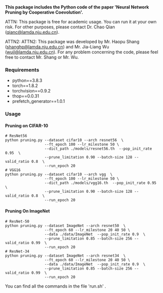 **This package includes the Python code of the paper 'Neural Network Pruning by Cooperative Coevolution'.** 

ATTN: This package is free for academic usage. You can run it at your own risk. For other purposes, please contact Dr. Chao Qian (qianc@lamda.nju.edu.cn).

ATTN2: ATTN2: This package was developed by Mr. Haopu Shang (shanghp@lamda.nju.edu.cn) and Mr. Jia-Liang Wu (wujl@lamda.nju.edu.cn). For any problem concerning the code, please feel free to contact Mr. Shang or Mr. Wu.

### Requirements

- python==3.8.3
- torch==1.8.2
- torchvision==0.9.2 
- thop==0.0.31
- prefetch_generator==1.0.1


### Usage
#### Pruning on CIFAR-10

```shell
# ResNet56
python pruning.py --dataset cifar10 --arch resnet56  \
                  --ft_epoch 100 --lr_milestone 50 \
                  --dict_path ./models/resnet56.th  --pop_init_rate 0.95  \
                  --prune_limitation 0.90 --batch-size 128 --valid_ratio 0.8  \
                  --run_epoch 20
# VGG16
python pruning.py --dataset cifar10 --arch vgg  \
                  --ft_epoch 100 --lr_milestone 50 \
                  --dict_path ./models/vgg16.th  --pop_init_rate 0.95  \
                  --prune_limitation 0.90 --batch-size 128 --valid_ratio 0.8  \
                  --run_epoch 20
```

#### Pruning On ImageNet

```shell
# ResNet-50
python pruning.py --dataset ImageNet --arch resnet50  \
                  --ft_epoch 60 --lr_milestone 20 40 50 \
                  --data ./data/ImageNet  --pop_init_rate 0.9  \
                  --prune_limitation 0.85 --batch-size 256 --valid_ratio 0.99  \
                  --run_epoch 20
# ResNet-34
python pruning.py --dataset ImageNet --arch resnet34  \
                  --ft_epoch 60 --lr_milestone 20 40 50 \
                  --data ./data/ImageNet  --pop_init_rate 0.9  \
                  --prune_limitation 0.85 --batch-size 256 --valid_ratio 0.99  \
                  --run_epoch 20
```

You can find all the commands in the file 'run.sh' .